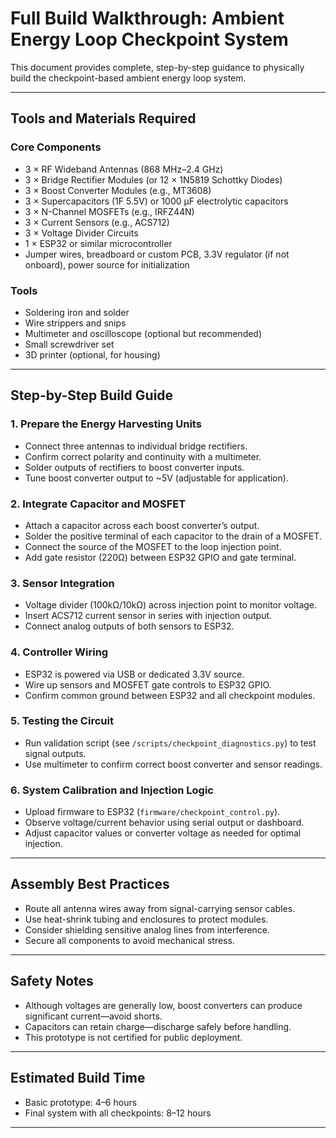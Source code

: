 # Full Build Walkthrough: Ambient Energy Loop Checkpoint System

This document provides complete, step-by-step guidance to physically build the checkpoint-based ambient energy loop system.

---

## Tools and Materials Required

### Core Components
- 3 × RF Wideband Antennas (868 MHz–2.4 GHz)
- 3 × Bridge Rectifier Modules (or 12 × 1N5819 Schottky Diodes)
- 3 × Boost Converter Modules (e.g., MT3608)
- 3 × Supercapacitors (1F 5.5V) or 1000 µF electrolytic capacitors
- 3 × N-Channel MOSFETs (e.g., IRFZ44N)
- 3 × Current Sensors (e.g., ACS712)
- 3 × Voltage Divider Circuits
- 1 × ESP32 or similar microcontroller
- Jumper wires, breadboard or custom PCB, 3.3V regulator (if not onboard), power source for initialization

### Tools
- Soldering iron and solder
- Wire strippers and snips
- Multimeter and oscilloscope (optional but recommended)
- Small screwdriver set
- 3D printer (optional, for housing)

---

## Step-by-Step Build Guide

### 1. **Prepare the Energy Harvesting Units**
- Connect three antennas to individual bridge rectifiers.
- Confirm correct polarity and continuity with a multimeter.
- Solder outputs of rectifiers to boost converter inputs.
- Tune boost converter output to ~5V (adjustable for application).

### 2. **Integrate Capacitor and MOSFET**
- Attach a capacitor across each boost converter’s output.
- Solder the positive terminal of each capacitor to the drain of a MOSFET.
- Connect the source of the MOSFET to the loop injection point.
- Add gate resistor (220Ω) between ESP32 GPIO and gate terminal.

### 3. **Sensor Integration**
- Voltage divider (100kΩ/10kΩ) across injection point to monitor voltage.
- Insert ACS712 current sensor in series with injection output.
- Connect analog outputs of both sensors to ESP32.

### 4. **Controller Wiring**
- ESP32 is powered via USB or dedicated 3.3V source.
- Wire up sensors and MOSFET gate controls to ESP32 GPIO.
- Confirm common ground between ESP32 and all checkpoint modules.

### 5. **Testing the Circuit**
- Run validation script (see `/scripts/checkpoint_diagnostics.py`) to test signal outputs.
- Use multimeter to confirm correct boost converter and sensor readings.

### 6. **System Calibration and Injection Logic**
- Upload firmware to ESP32 (`firmware/checkpoint_control.py`).
- Observe voltage/current behavior using serial output or dashboard.
- Adjust capacitor values or converter voltage as needed for optimal injection.

---

## Assembly Best Practices

- Route all antenna wires away from signal-carrying sensor cables.
- Use heat-shrink tubing and enclosures to protect modules.
- Consider shielding sensitive analog lines from interference.
- Secure all components to avoid mechanical stress.

---

## Safety Notes
- Although voltages are generally low, boost converters can produce significant current—avoid shorts.
- Capacitors can retain charge—discharge safely before handling.
- This prototype is not certified for public deployment.

---

## Estimated Build Time
- Basic prototype: 4–6 hours
- Final system with all checkpoints: 8–12 hours

---

